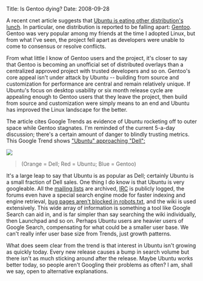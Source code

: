 Title: Is Gentoo dying?
Date: 2008-09-28

A recent cnet article suggests that [Ubuntu is eating other distribution's
lunch][1]. In particular, one distribution is reported to be falling apart:
[Gentoo][2]. Gentoo was very popular among my friends at the time I adopted
Linux, but from what I've seen, the project fell apart as developers were
unable to come to consensus or resolve conflicts.

From what little I know of Gentoo users and the project, it's closer to say
that Gentoo is becoming an unofficial set of distributed overlays than a
centralized approved project with trusted developers and so on. Gentoo's core
appeal isn't under attack by Ubuntu -- building from source and customization
for performance are central and remain relatively unique. If Ubuntu's focus on
desktop usability or six month release cycle are appealing enough to Gentoo
users that they leave the project, then build from source and customization
were simply means to an end and Ubuntu has improved the Linux landscape for
the better.

The article cites Google Trends as evidence of Ubuntu rocketing off to outer
space while Gentoo stagnates. I'm reminded of the current 5-a-day discussion;
there's a certain amount of danger to blindly trusting metrics. This Google
Trend shows ["Ubuntu" approaching "Dell":][3]

![][4]

>(Orange = Dell; Red = Ubuntu; Blue = Gentoo) <p>

It's a large leap to say that Ubuntu is as popular as Dell; certainly Ubuntu
is a small fraction of Dell sales. One thing I do know is that Ubuntu is very
googleable. All the [mailing lists][5] are archived, [IRC][6] is publicly
logged, the forums even have a special search engine mode for faster indexing
and engine retrieval, [bug pages aren't blocked in robots.txt][7], and the
wiki is used extensively. This wide array of information is something a tool
like Google Search can aid in, and is far simpler than say searching the wiki
individually, then Launchpad and so on. Perhaps Ubuntu users are heavier users
of Google Search, compensating for what could be a smaller user base. We can't
really infer user base size from Trends, just growth patterns.

What does seem clear from the trend is that interest in Ubuntu isn't growing
as quickly today. Every new release causes a bump in search volume but there
isn't as much sticking around after the release. Maybe Ubuntu works better
today, so people aren't Googling their problems as often? I am, shall we say,
open to alternative explanations.

   [1]: http://news.cnet.com/8301-13505_3-10047439-16.html?tag=mncol;title

   [2]: http://www.gentoo.org

   [3]: http://www.google.com/trends?q=gentoo%2C+ubuntu%2C+dell&ctab=0&geo=all&date=all&sort=0

   [4]: http://www.google.com/trends/viz?q=gentoo,+ubuntu,+dell&date=all&geo=all&graph=weekly_img&sort=0

   [5]: http://lists.ubuntu.com

   [6]: http://irclogs.ubuntu.com

   [7]: http://bugs.debian.org/robots.txt

